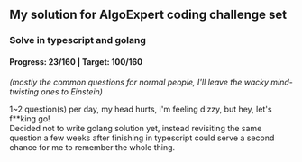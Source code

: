 ## My solution for AlgoExpert coding challenge set

### Solve in typescript and golang

#### Progress: 23/160 | Target: 100/160

_(mostly the common questions for normal people, I'll leave the wacky mind-twisting ones to Einstein)_

1~2 question(s) per day, my head hurts, I'm feeling dizzy, but hey, let's f\*\*king go!  
Decided not to write golang solution yet, instead revisiting the same question a few weeks after finishing in typescript could serve a second chance for me to remember the whole thing.
